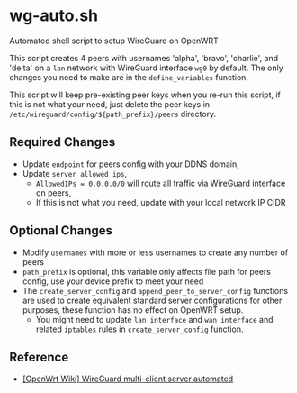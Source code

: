 # wg-auto.sh

Automated shell script to setup WireGuard on OpenWRT

This script creates 4 peers with usernames 'alpha', 'bravo', 'charlie', and 'delta' on a `lan` network with WireGuard interface `wg0` by default. The only changes you need to make are in the `define_variables` function.

This script will keep pre-existing peer keys when you re-run this script, if this is not what your need, just delete the peer keys in `/etc/wireguard/config/${path_prefix}/peers` directory.

## Required Changes

* Update `endpoint` for peers config with your DDNS domain,
* Update `server_allowed_ips`,
    * `AllowedIPs = 0.0.0.0/0` will route all traffic via WireGuard interface on peers,
    * If this is not what you need, update with your local network IP CIDR

## Optional Changes

* Modify `usernames` with more or less usernames to create any number of peers
* `path_prefix` is optional, this variable only affects file path for peers config, use your device prefix to meet your need
* The `create_server_config` and `append_peer_to_server_config` functions are used to create equivalent standard server configurations for other purposes, these function has no effect on OpenWRT setup.
    * You might need to update `lan_interface` and `wan_interface` and related `iptables` rules in `create_server_config` function.

## Reference

* [[OpenWrt Wiki] WireGuard multi-client server automated](https://openwrt.org/docs/guide-user/services/vpn/wireguard/automated)
